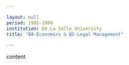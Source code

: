 ```yaml
---

layout: null 
period: 1995-1999 
institution: De La Salle University
title: "BA-Economics & BS-Legal Management"

---
```


content

